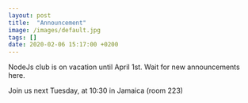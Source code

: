 ```yaml
---
layout: post
title:  "Announcement"
image: /images/default.jpg
tags: []
date: 2020-02-06 15:17:00 +0200
---
```


NodeJs club is on vacation until April 1st. Wait for new announcements here.[]()

Join us next Tuesday, at 10:30 in Jamaica (room 223)